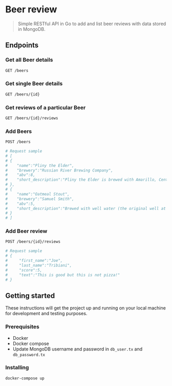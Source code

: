 # Beer review

> Simple RESTful API in Go to add and list beer reviews with data stored in MongoDB.

## Endpoints

### Get all Beer details
``` bash
GET /beers
```
### Get single Beer details
``` bash
GET /beers/{id}
```
### Get reviews of a particular Beer
``` bash
GET /beers/{id}/reviews
```

### Add Beers
``` bash
POST /beers

# Request sample
# [
# {
#    "name":"Pliny the Elder",
#    "brewery":"Russian River Brewing Company",
#    "abv":8,
#    "short_description":"Pliny the Elder is brewed with Amarillo, Centennial, CTZ, and Simcoe hops. It is well-balanced with malt, hops, and alcohol, slightly bitter with a fresh hop aroma of floral, citrus, and pine."
# },
# {
#    "name":"Oatmeal Stout",
#    "brewery":"Samuel Smith",
#    "abv":5,
#    "short_description":"Brewed with well water (the original well at the Old Brewery, sunk in 1758, is still in use, with the hard well water being drawn from 85 feet underground); fermented in ‘stone Yorkshire squares’ to create an almost opaque, wonderfully silky and smooth textured ale with a complex medium dry palate and bittersweet finish."
# }
# ]
```
### Add Beer review
``` bash
POST /beers/{id}/reviews

# Request sample
# {
#     "first_name":"Joe",
#     "last_name":"Tribiani",
#     "score":5,
#     "text":"This is good but this is not pizza!"
# }
```

## Getting started
These instructions will get the project up and running on your local machine for development and testing purposes.

### Prerequisites
* Docker
* Docker compose
* Update MongoDB username and password in `db_user.tx` and `db_password.tx`

### Installing
``` bash
docker-compose up
```
